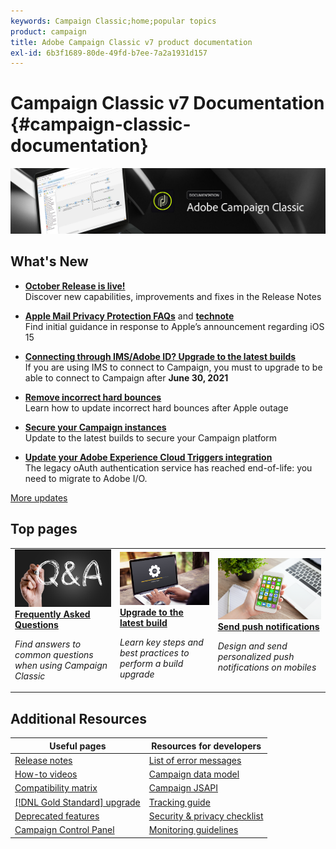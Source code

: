 ```yaml
---
keywords: Campaign Classic;home;popular topics
product: campaign
title: Adobe Campaign Classic v7 product documentation
exl-id: 6b3f1689-80de-49fd-b7ee-7a2a1931d157
---
```

# Campaign Classic v7 Documentation {#campaign-classic-documentation}

![](platform/using/assets/do-not-localize/banner_acc_doc.jpg) 

## What's New

* **[October Release is live!](rn/using/latest-release.md)**<br/> Discover new capabilities, improvements and fixes in the Release Notes

* **[Apple Mail Privacy Protection FAQs](https://experienceleague.adobe.com/docs/deliverability-learn/deliverability-best-practice-guide/additional-resources/technotes/apple-mail-privacy-faq.html)** and **[technote](technotes/using/apple-mail-app-privacy-protection.md)**<br/> Find initial guidance in response to Apple’s announcement regarding iOS 15

* **[Connecting through IMS/Adobe ID? Upgrade to the latest builds](technotes/using/ims-updates.md)**<br/> If you are using IMS to connect to Campaign, you must to upgrade to be able to connect to Campaign after **June 30, 2021**

* **[Remove incorrect hard bounces](delivery/using/update-bounce-qualification.md)**<br/> Learn how to update incorrect hard bounces after Apple outage

* **[Secure your Campaign instances](technotes/using/acc-config-updates.md)**<br/> Update to the latest builds to secure your Campaign platform

* **[Update your Adobe Experience Cloud Triggers integration](integrations/using/configuring-adobe-io.md)**<br/> The legacy oAuth authentication service has reached end-of-life: you need to migrate to Adobe I/O.

[More updates](rn/using/documentation-updates.md)

## Top pages

<table style="table-layout:fixed">
<tr>
  <td>
    <a href="platform/using/common-questions.md">
      <img alt="FAQ" src="platform/using/assets/FAQ.png"/>
    </a>
    <div>
      <a href="platform/using/common-questions.md">
    <strong>Frequently Asked Questions</strong>
    </a>
    </div>
    <p>
    <em>Find answers to common questions when using Campaign Classic</em>
    <p>
  </td>
   <td>
    <a href="production/using/build-upgrade.md">
      <img alt="Build Upgrade" src="platform/using/assets/upgrade.png" />
    </a>
    <div>
      <a href="production/using/build-upgrade.md">
    <strong>Upgrade to the latest build</strong>
    </a>
    </div>
    <p>
    <em>Learn key steps and best practices to perform a build upgrade</em>
    <p>
  </td>
  <td>
    <a href="delivery/using/create-notifications-ios.md">
       <img alt="Push notifications" src="platform/using/assets/push.png" />
    </a>
    <div>
       <a href="delivery/using/create-notifications-ios.md">
    <strong>Send push notifications</strong>
    </a>
    </div>
    <p>
    <em>Design and send personalized push notifications on mobiles</em>
    <p>
  </td>
</tr>
</table>

## Additional Resources

| Useful pages | Resources for developers |
|---|---|
| [Release notes](rn/using/latest-release.md) | [List of error messages](https://experienceleague.adobe.com/developer/campaign-errors/error_codes.html) |
| [How-to videos](https://experienceleague.adobe.com/docs/campaign-classic-learn/tutorials/overview.html) | [Campaign data model](configuration/using/about-data-model.md)|
| [Compatibility matrix](rn/using/compatibility-matrix.md) | [Campaign JSAPI](https://experienceleague.adobe.com/developer/campaign-api/api/p-1.html) |
| [[!DNL Gold Standard] upgrade](rn/using/gs-overview.md) | [Tracking guide](https://helpx.adobe.com/campaign/kb/acc-tracking.html) |
| [Deprecated features](rn/using/deprecated-features.md) | [Security & privacy checklist](https://helpx.adobe.com/campaign/kb/acc-security.html) |
| [Campaign Control Panel](https://experienceleague.adobe.com/docs/control-panel/using/control-panel-home.html) | [Monitoring guidelines](production/using/monitoring-guidelines.md) |
